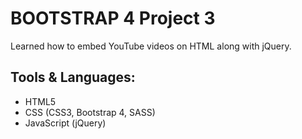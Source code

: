 
# BOOTSTRAP 4 Project 3

Learned how to embed YouTube videos on HTML along with jQuery.

 ## Tools & Languages:
* HTML5
* CSS (CSS3, Bootstrap 4, SASS)
* JavaScript (jQuery)

